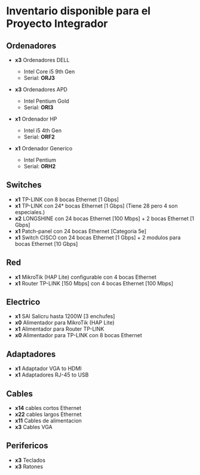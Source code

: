 # Inventario disponible para el Proyecto Integrador

## Ordenadores
- **x3** Ordenadores DELL 
  - Intel Core i5 9th Gen
  - Serial: **ORJ3**

- **x3** Ordenadores APD
  - Intel Pentium Gold
  - Serial: **ORI3**

- **x1** Ordenador HP
  - Intel i5 4th Gen
  - Serial: **ORF2**

- **x1** Ordenador Generico
  - Intel Pentium
  - Serial: **ORH2**

## Switches
- **x1** TP-LINK con 8 bocas Ethernet [1 Gbps]
- **x1** TP-LINK con 24* bocas Ethernet [1 Gbps] (Tiene 28 pero 4 son especiales.)
- **x2** LONGSHINE con 24 bocas Ethernet [100 Mbps] + 2 bocas Ethernet [1 Gbps]
- **x1** Patch-panel con 24 bocas Ethernet [Categoria 5e]
- **x1** Switch CISCO con 24 bocas Ethernet [1 Gbps] + 2 modulos para bocas Ethernet [10 Gbps]

## Red
- **x1** MikroTik (HAP Lite) configurable con 4 bocas Ethernet
- **x1** Router TP-LINK [150 Mbps] con 4 bocas Ethernet [100 Mbps]

## Electrico
- **x1** SAI Salicru hasta 1200W [3 enchufes]
- **x0** Alimentador para MikroTik (HAP Lite)
- **x1** Alimentador para Router TP-LINK
- **x0** Alimentador para TP-LINK con 8 bocas Ethernet

## Adaptadores
- **x1** Adaptador VGA to HDMI
- **x1** Adaptadores RJ-45 to USB

## Cables
- **x14** cables cortos Ethernet
- **x22** cables largos Ethernet
- **x11** Cables de alimentacion
- **x3** Cables VGA

## Perifericos
- **x3** Teclados
- **x3** Ratones

